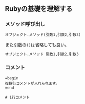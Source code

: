 ## Rubyの基礎を理解する

### メソッド呼び出し

```md
オブジェクト.メソッド(引数1,引数2,引数3)
```

また引数の`()`は省略しても良い。

```ruby 
オブジェクト.メソッド 引数1,引数2,引数3 
```

### コメント

```
=begin
複数行コメントが入れられます。
=end

# 1行コメント
```